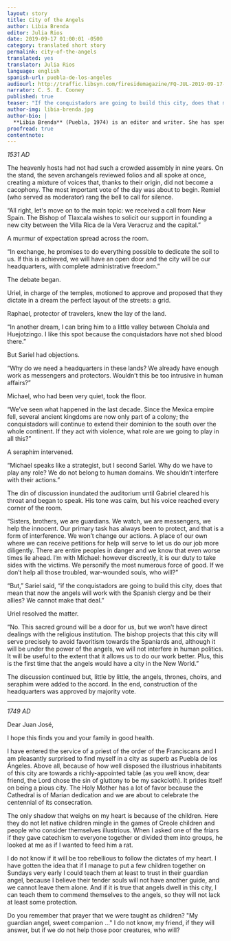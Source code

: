 ```yaml
---
layout: story
title: City of the Angels
author: Libia Brenda
editor: Julia Rios
date: 2019-09-17 01:00:01 -0500
category: translated short story
permalink: city-of-the-angels
translated: yes
translator: Julia Rios
language: english
spanish-url: puebla-de-los-angeles
audiourl: http://traffic.libsyn.com/firesidemagazine/FQ-JUL-2019-09-17-City_of_the_Angels.mp3
narrator: C. S. E. Cooney
published: true
teaser: "If the conquistadors are going to build this city, does that mean that now the angels will work with the Spanish clergy and be their allies?"
author-img: libia-brenda.jpg
author-bio: |
  **Libia Brenda** (Puebla, 1974) is an editor and writer. She has spent the last twenty years making books (the majority of her work is on independent small publications), and writes science fiction and fantasy short stories. She is the co-founder of the Cúmulo de Tesla collective (@Cumulodetesla on Twitter), a multidisciplinary working group that promotes the dialogue between the arts and sciences, with a special focus on science fiction. She has published stories, reviews, and essays in online and printed magazines, as well as various anthologies. Her work has been translated from Spanish to English and Italian. In 2018 she was part of The Mexicanx Initiative, an endeavour led by John Picacio. She is a Hugo Award nominee in the Related Work category (2019), for the anthology _A Larger Reality/Una realidad más amplia_, attached to www.mexicanxinitiative.com
proofread: true
contentnote:
---
```


_1531 AD_

The heavenly hosts had not had such a crowded assembly in nine years. On the stand, the seven archangels reviewed folios and all spoke at once, creating a mixture of voices that, thanks to their origin, did not become a cacophony. The most important vote of the day was about to begin. Remiel (who served as moderator) rang the bell to call for silence.

“All right, let's move on to the main topic: we received a call from New Spain. The Bishop of Tlaxcala wishes to solicit our support in founding a new city between the Villa Rica de la Vera Veracruz and the capital.”

A murmur of expectation spread across the room.

“In exchange, he promises to do everything possible to dedicate the soil to us. If this is achieved, we will have an open door and the city will be our headquarters, with complete administrative freedom.”

The debate began.

Uriel, in charge of the temples, motioned to approve and proposed that they dictate in a dream the perfect layout of the streets: a grid.

Raphael, protector of travelers, knew the lay of the land.

“In another dream, I can bring him to a little valley between Cholula and Huejotzingo. I like this spot because the conquistadors have not shed blood there.”

But Sariel had objections.

“Why do we need a headquarters in these lands? We already have enough work as messengers and protectors. Wouldn’t this be too intrusive in human affairs?”

Michael, who had been very quiet, took the floor.

“We’ve seen what happened in the last decade. Since the Mexica empire fell, several ancient kingdoms are now only part of a colony; the conquistadors will continue to extend their dominion to the south over the whole continent. If they act with violence, what role are we going to play in all this?”

A seraphim intervened.

“Michael speaks like a strategist, but I second Sariel. Why do we have to play any role? We do not belong to human domains. We shouldn’t interfere with their actions.”

The din of discussion inundated the auditorium until Gabriel cleared his throat and began to speak. His tone was calm, but his voice reached every corner of the room.

“Sisters, brothers, we are guardians. We watch, we are messengers, we help the innocent. Our primary task has always been  to protect, and that is a form of interference. We won’t change our actions. A place of our own where we can receive petitions for help will serve to let us do our job more diligently. There are entire peoples in danger and we know that even worse times lie ahead. I’m with Michael: however discreetly, it is our duty to take sides with the victims. We personify the most numerous force of good. If we don’t help all those troubled, war-wounded souls, who will?”

“But,” Sariel said, “if the conquistadors are going to build this city, does that mean that now the angels will work with the Spanish clergy and be their allies? We cannot make that deal.”

Uriel resolved the matter.

“No. This sacred ground will be a door for us, but we won’t have direct dealings with the religious institution. The bishop projects that this city will serve precisely to avoid favoritism towards the Spaniards and, although it will be under the power of the angels, we will not interfere in human politics. It will be useful to the extent that it allows us to do our work better. Plus, this is the first time that the angels would have a city in the New World.”  

The discussion continued but, little by little, the angels, thrones, choirs, and seraphim were added to the accord. In the end, construction of the headquarters was approved by majority vote.

----

_1749 AD_

Dear Juan José,

I hope this finds you and your family in good health.

I have entered the service of a priest of the order of the Franciscans and I am pleasantly surprised to find myself in a city as superb as Puebla de los Ángeles. Above all, because of how well disposed the illustrious inhabitants of this city are towards a richly-appointed table (as you well know, dear friend, the Lord chose the sin of gluttony to be my sackcloth). It prides itself on being a pious city. The Holy Mother has a lot of favor because the Cathedral is of Marian dedication and we are about to celebrate the centennial of its consecration.

The only shadow that weighs on my heart is because of the children. Here they do not let native children mingle in the games of Creole children and people who consider themselves illustrious. When I asked one of the friars if they gave catechism to everyone together or divided them into groups, he looked at me as if I wanted to feed him a rat.

I do not know if it will be too rebellious to follow the dictates of my heart. I have gotten the idea that if I manage to put a few children together on Sundays very early I could teach them at least to trust in their guardian angel, because I believe their tender souls will not have another guide, and we cannot leave them alone. And if it is true that angels dwell in this city, I can teach them to commend themselves to the angels, so they will not lack at least some protection.

Do you remember that prayer that we were taught as children? "My guardian angel, sweet companion ..." I do not know, my friend, if they will answer, but if we do not help those poor creatures, who will?
